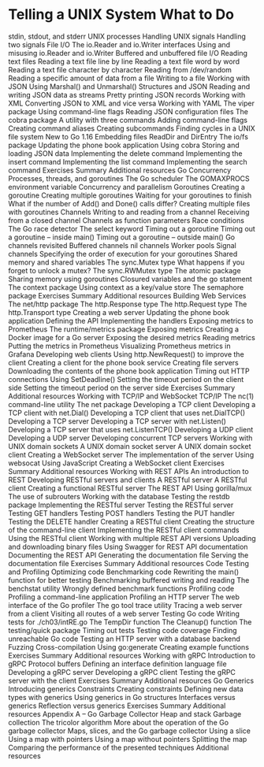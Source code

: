 # Telling a UNIX System What to Do
stdin, stdout, and stderr
UNIX processes
Handling UNIX signals
Handling two signals
File I/O
The io.Reader and io.Writer interfaces
Using and misusing io.Reader and io.Writer
Buffered and unbuffered file I/O
Reading text files
Reading a text file line by line
Reading a text file word by word
Reading a text file character by character
Reading from /dev/random
Reading a specific amount of data from a file
Writing to a file
Working with JSON
Using Marshal() and Unmarshal()
Structures and JSON
Reading and writing JSON data as streams
Pretty printing JSON records
Working with XML
Converting JSON to XML and vice versa
Working with YAML
The viper package
Using command-line flags
Reading JSON configuration files
The cobra package
A utility with three commands
Adding command-line flags
Creating command aliases
Creating subcommands
Finding cycles in a UNIX file system
New to Go 1.16
Embedding files
ReadDir and DirEntry
The io/fs package
Updating the phone book application
Using cobra
Storing and loading JSON data
Implementing the delete command
Implementing the insert command
Implementing the list command
Implementing the search command
Exercises
Summary
Additional resources
Go Concurrency
Processes, threads, and goroutines
The Go scheduler
The GOMAXPROCS environment variable
Concurrency and parallelism
Goroutines
Creating a goroutine
Creating multiple goroutines
Waiting for your goroutines to finish
What if the number of Add() and Done() calls differ?
Creating multiple files with goroutines
Channels
Writing to and reading from a channel
Receiving from a closed channel
Channels as function parameters
Race conditions
The Go race detector
The select keyword
Timing out a goroutine
Timing out a goroutine – inside main()
Timing out a goroutine – outside main()
Go channels revisited
Buffered channels
nil channels
Worker pools
Signal channels
Specifying the order of execution for your goroutines
Shared memory and shared variables
The sync.Mutex type
What happens if you forget to unlock a mutex?
The sync.RWMutex type
The atomic package
Sharing memory using goroutines
Closured variables and the go statement
The context package
Using context as a key/value store
The semaphore package
Exercises
Summary
Additional resources
Building Web Services
The net/http package
The http.Response type
The http.Request type
The http.Transport type
Creating a web server
Updating the phone book application
Defining the API
Implementing the handlers
Exposing metrics to Prometheus
The runtime/metrics package
Exposing metrics
Creating a Docker image for a Go server
Exposing the desired metrics
Reading metrics
Putting the metrics in Prometheus
Visualizing Prometheus metrics in Grafana
Developing web clients
Using http.NewRequest() to improve the client
Creating a client for the phone book service
Creating file servers
Downloading the contents of the phone book application
Timing out HTTP connections
Using SetDeadline()
Setting the timeout period on the client side
Setting the timeout period on the server side
Exercises
Summary
Additional resources
Working with TCP/IP and WebSocket
TCP/IP
The nc(1) command-line utility
The net package
Developing a TCP client
Developing a TCP client with net.Dial()
Developing a TCP client that uses net.DialTCP()
Developing a TCP server
Developing a TCP server with net.Listen()
Developing a TCP server that uses net.ListenTCP()
Developing a UDP client
Developing a UDP server
Developing concurrent TCP servers
Working with UNIX domain sockets
A UNIX domain socket server
A UNIX domain socket client
Creating a WebSocket server
The implementation of the server
Using websocat
Using JavaScript
Creating a WebSocket client
Exercises
Summary
Additional resources
Working with REST APIs
An introduction to REST
Developing RESTful servers and clients
A RESTful server
A RESTful client
Creating a functional RESTful server
The REST API
Using gorilla/mux
The use of subrouters
Working with the database
Testing the restdb package
Implementing the RESTful server
Testing the RESTful server
Testing GET handlers
Testing POST handlers
Testing the PUT handler
Testing the DELETE handler
Creating a RESTful client
Creating the structure of the command-line client
Implementing the RESTful client commands
Using the RESTful client
Working with multiple REST API versions
Uploading and downloading binary files
Using Swagger for REST API documentation
Documenting the REST API
Generating the documentation file
Serving the documentation file
Exercises
Summary
Additional resources
Code Testing and Profiling
Optimizing code
Benchmarking code
Rewriting the main() function for better testing
Benchmarking buffered writing and reading
The benchstat utility
Wrongly defined benchmark functions
Profiling code
Profiling a command-line application
Profiling an HTTP server
The web interface of the Go profiler
The go tool trace utility
Tracing a web server from a client
Visiting all routes of a web server
Testing Go code
Writing tests for ./ch03/intRE.go
The TempDir function
The Cleanup() function
The testing/quick package
Timing out tests
Testing code coverage
Finding unreachable Go code
Testing an HTTP server with a database backend
Fuzzing
Cross-compilation
Using go:generate
Creating example functions
Exercises
Summary
Additional resources
Working with gRPC
Introduction to gRPC
Protocol buffers
Defining an interface definition language file
Developing a gRPC server
Developing a gRPC client
Testing the gRPC server with the client
Exercises
Summary
Additional resources
Go Generics
Introducing generics
Constraints
Creating constraints
Defining new data types with generics
Using generics in Go structures
Interfaces versus generics
Reflection versus generics
Exercises
Summary
Additional resources
Appendix A – Go Garbage Collector
Heap and stack
Garbage collection
The tricolor algorithm
More about the operation of the Go garbage collector
Maps, slices, and the Go garbage collector
Using a slice
Using a map with pointers
Using a map without pointers
Splitting the map
Comparing the performance of the presented techniques
Additional resources